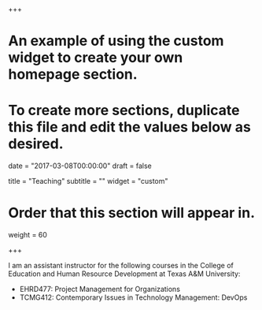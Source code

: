 +++
# An example of using the custom widget to create your own homepage section.
# To create more sections, duplicate this file and edit the values below as desired.

date = "2017-03-08T00:00:00"
draft = false

title = "Teaching"
subtitle = ""
widget = "custom"

# Order that this section will appear in.
weight = 60

+++

I am an assistant instructor for the following courses in the College of Education and Human Resource Development at Texas A&M University:

- EHRD477: Project Management for Organizations
- TCMG412: Contemporary Issues in Technology Management: DevOps
